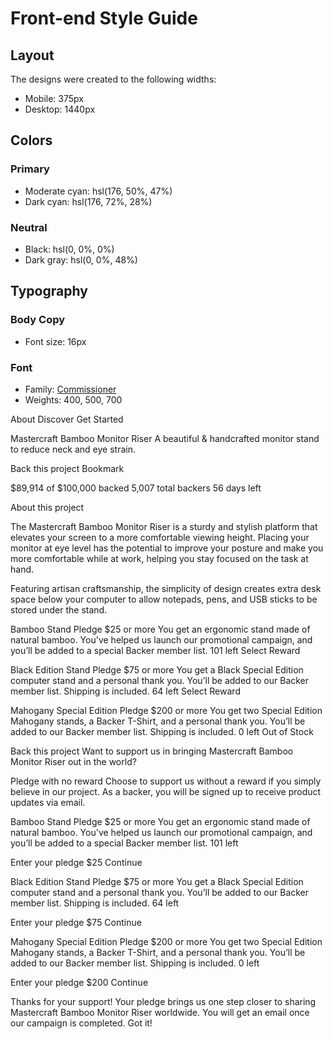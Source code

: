# Front-end Style Guide

## Layout

The designs were created to the following widths:

- Mobile: 375px
- Desktop: 1440px

## Colors

### Primary

- Moderate cyan: hsl(176, 50%, 47%)
- Dark cyan: hsl(176, 72%, 28%)

### Neutral

- Black: hsl(0, 0%, 0%)
- Dark gray: hsl(0, 0%, 48%)

## Typography

### Body Copy

- Font size: 16px

### Font

- Family: [Commissioner](https://fonts.google.com/specimen/Commissioner)
- Weights: 400, 500, 700

About
Discover
Get Started

Mastercraft Bamboo Monitor Riser
A beautiful & handcrafted monitor stand to reduce neck and eye strain.

Back this project
Bookmark

$89,914 of $100,000 backed
5,007 total backers
56 days left

About this project

The Mastercraft Bamboo Monitor Riser is a sturdy and stylish platform that elevates your screen
to a more comfortable viewing height. Placing your monitor at eye level has the potential to improve
your posture and make you more comfortable while at work, helping you stay focused on the task at hand.

Featuring artisan craftsmanship, the simplicity of design creates extra desk space below your computer
to allow notepads, pens, and USB sticks to be stored under the stand.

Bamboo Stand
Pledge $25 or more
You get an ergonomic stand made of natural bamboo. You've helped us launch our promotional campaign, and
you’ll be added to a special Backer member list.
101 left
Select Reward

Black Edition Stand
Pledge $75 or more
You get a Black Special Edition computer stand and a personal thank you. You’ll be added to our Backer
member list. Shipping is included.
64 left
Select Reward

Mahogany Special Edition
Pledge $200 or more
You get two Special Edition Mahogany stands, a Backer T-Shirt, and a personal thank you. You’ll be added
to our Backer member list. Shipping is included.
0 left
Out of Stock

  <!-- Selection modal start -->

Back this project
Want to support us in bringing Mastercraft Bamboo Monitor Riser out in the world?

Pledge with no reward
Choose to support us without a reward if you simply believe in our project. As a backer,
you will be signed up to receive product updates via email.

Bamboo Stand
Pledge $25 or more
You get an ergonomic stand made of natural bamboo. You've helped us launch our promotional campaign, and
you’ll be added to a special Backer member list.
101 left

  <!-- Selected pledge start -->

Enter your pledge
$25
Continue

  <!-- Selected pledge end -->

Black Edition Stand
Pledge $75 or more
You get a Black Special Edition computer stand and a personal thank you. You’ll be added to our Backer
member list. Shipping is included.
64 left

  <!-- Selected pledge start -->

Enter your pledge
$75
Continue

  <!-- Selected pledge end -->

Mahogany Special Edition
Pledge $200 or more
You get two Special Edition Mahogany stands, a Backer T-Shirt, and a personal thank you. You’ll be added
to our Backer member list. Shipping is included.
0 left

  <!-- Selected pledge  start -->

Enter your pledge
$200
Continue

  <!-- Selected pledge end -->

  <!-- Selection modal end -->

  <!-- Success modal start -->

Thanks for your support!
Your pledge brings us one step closer to sharing Mastercraft Bamboo Monitor Riser worldwide. You will get
an email once our campaign is completed.
Got it!

  <!-- Success modal end -->
